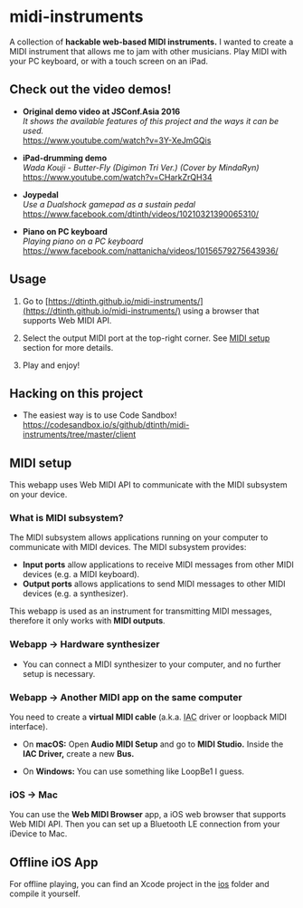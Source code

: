 # midi-instruments

A collection of **hackable web-based MIDI instruments.**
I wanted to create a MIDI instrument that allows me to jam with other musicians.
Play MIDI with your PC keyboard, or with a touch screen on an iPad.


## Check out the video demos!

- **Original demo video at JSConf.Asia 2016**<br />
  *It shows the available features of this project and the ways it can be used.*<br />
  https://www.youtube.com/watch?v=3Y-XeJmGQis

- **iPad-drumming demo**<br />
  *Wada Kouji - Butter-Fly (Digimon Tri Ver.) (Cover by MindaRyn)*<br />
  https://www.youtube.com/watch?v=CHarkZrQH34

- **Joypedal**<br />
  *Use a Dualshock gamepad as a sustain pedal*<br />
  https://www.facebook.com/dtinth/videos/10210321390065310/

- **Piano on PC keyboard**<br />
  *Playing piano on a PC keyboard*<br />
  https://www.facebook.com/nattanicha/videos/10156579275643936/


## Usage

1. Go to [https://dtinth.github.io/midi-instruments/](https://dtinth.github.io/midi-instruments/) using a browser that supports Web MIDI API.

2. Select the output MIDI port at the top-right corner. See [MIDI setup](#midi-setup) section for more details.

3. Play and enjoy!


## Hacking on this project

- The easiest way is to use Code Sandbox! https://codesandbox.io/s/github/dtinth/midi-instruments/tree/master/client


## MIDI setup

This webapp uses Web MIDI API to communicate with the MIDI subsystem on your device.


### What is MIDI subsystem?

The MIDI subsystem allows applications running on your computer to communicate with MIDI devices.
The MIDI subsystem provides:

- **Input ports** allow applications to receive MIDI messages from other MIDI devices (e.g. a MIDI keyboard).
- **Output ports** allows applications to send MIDI messages to other MIDI devices (e.g. a synthesizer).

This webapp is used as an instrument for transmitting MIDI messages, therefore it only works with **MIDI outputs**.


### Webapp &rarr; Hardware synthesizer

- You can connect a MIDI synthesizer to your computer, and no further setup is necessary.


### Webapp &rarr; Another MIDI app on the same computer

You need to create a __virtual MIDI cable__ (a.k.a. <acronym title="inter-application communication">IAC</acronym> driver or loopback MIDI interface).

- On __macOS:__ Open __Audio MIDI Setup__ and go to __MIDI Studio.__ Inside the __IAC Driver,__ create a new __Bus.__

- On __Windows:__ You can use something like LoopBe1 I guess.


### iOS &rarr; Mac

You can use the __Web MIDI Browser__ app, a iOS web browser that supports Web MIDI API.
Then you can set up a Bluetooth LE connection from your iDevice to Mac.


## Offline iOS App

For offline playing, you can find an Xcode project in the [ios](ios) folder and compile it yourself.
